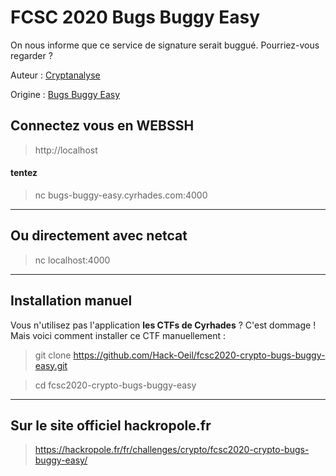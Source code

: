 # FCSC 2020 Bugs Buggy Easy

On nous informe que ce service de signature serait buggué. Pourriez-vous regarder ?



Auteur : [Cryptanalyse](https://twitter.com/Cryptanalyse)

Origine : [Bugs Buggy Easy](https://hackropole.fr/fr/challenges/crypto/fcsc2020-crypto-bugs-buggy-easy/)


## Connectez vous en WEBSSH
> http://localhost

#### tentez 
> nc bugs-buggy-easy.cyrhades.com:4000


-----------

## Ou directement avec netcat
> nc localhost:4000

-----------

## Installation manuel
Vous n'utilisez pas l'application **les CTFs de Cyrhades** ? C'est dommage !
Mais voici comment installer ce CTF manuellement :

> git clone https://github.com/Hack-Oeil/fcsc2020-crypto-bugs-buggy-easy.git

> cd fcsc2020-crypto-bugs-buggy-easy


-----------

## Sur le site officiel hackropole.fr
> https://hackropole.fr/fr/challenges/crypto/fcsc2020-crypto-bugs-buggy-easy/